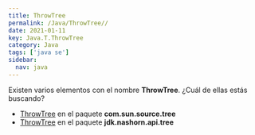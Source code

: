 ```yaml
---
title: ThrowTree
permalink: /Java/ThrowTree//
date: 2021-01-11
key: Java.T.ThrowTree
category: Java
tags: ['java se']
sidebar: 
  nav: java
---
```


Existen varios elementos con el nombre **ThrowTree**. ¿Cuál de ellas estás buscando?
<ul>
<li><a href="/Java/ThrowTree-com-sun-source-tree/">ThrowTree</a> en el paquete <strong>com.sun.source.tree</strong></li>
<li><a href="/Java/ThrowTree-jdk-nashorn-api-tree/">ThrowTree</a> en el paquete <strong>jdk.nashorn.api.tree</strong></li>
<ul>
